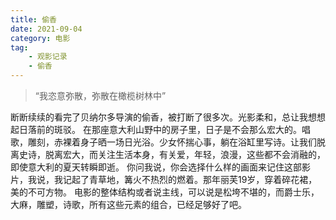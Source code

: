 ```yaml
---
title: 偷香
date: 2021-09-04
category: 电影
tag:
	- 观影记录
	- 偷香
---
```

>“我恣意弥散，弥散在橄榄树林中”

断断续续的看完了贝纳尔多导演的偷香，被打断了很多次。光影柔和，总让我想想起日落前的斑驳。
在那座意大利山野中的房子里，日子是不会那么宏大的。唱歌，雕刻，赤裸着身子晒一场日光浴。少女怀揣心事，躺在浴缸里写诗。让我们脱离史诗，脱离宏大，而关注生活本身，有关爱，年轻，浪漫，这些都不会消融的，即使意大利的夏天转瞬即逝。
你问我说，你会选择什么样的画面来记住这部影片，我说，我记起了青草地，篝火不热烈的燃着。那年丽芙19岁，穿着碎花裙，美的不可方物。
电影的整体结构或者说主线，可以说是松垮不堪的，而爵士乐，大麻，雕塑，诗歌，所有这些元素的组合，已经足够好了吧。